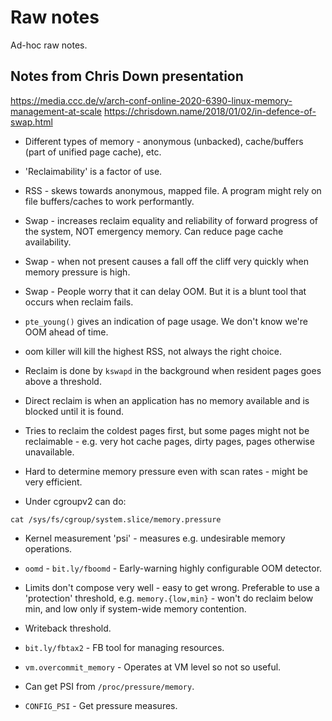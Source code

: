 # Raw notes

Ad-hoc raw notes.

## Notes from Chris Down presentation

https://media.ccc.de/v/arch-conf-online-2020-6390-linux-memory-management-at-scale
https://chrisdown.name/2018/01/02/in-defence-of-swap.html


* Different types of memory - anonymous (unbacked), cache/buffers (part of
  unified page cache), etc.

* 'Reclaimability' is a factor of use.

* RSS - skews towards anonymous, mapped file. A program might rely on file
  buffers/caches to work performantly.

* Swap - increases reclaim equality and reliability of forward progress of the
  system, NOT emergency memory. Can reduce page cache availability.

* Swap - when not present causes a fall off the cliff very quickly when memory
  pressure is high.

* Swap - People worry that it can delay OOM. But it is a blunt tool that occurs
  when reclaim fails.

* `pte_young()` gives an indication of page usage. We don't know we're OOM ahead
  of time.

* oom killer will kill the highest RSS, not always the right choice.

* Reclaim is done by `kswapd` in the background when resident pages goes above a
  threshold.

* Direct reclaim is when an application has no memory available and is blocked
  until it is found.

* Tries to reclaim the coldest pages first, but some pages might not be
  reclaimable - e.g. very hot cache pages, dirty pages, pages otherwise
  unavailable.

* Hard to determine memory pressure even with scan rates - might be very
  efficient.

* Under cgroupv2 can do:

```
cat /sys/fs/cgroup/system.slice/memory.pressure
```

* Kernel measurement 'psi' - measures e.g. undesirable memory operations.

* `oomd` - `bit.ly/fboomd` - Early-warning highly configurable OOM detector.

* Limits don't compose very well - easy to get wrong. Preferable to use a
  'protection' threshold, e.g. `memory.{low,min}` - won't do reclaim below min,
  and low only if system-wide memory contention.

* Writeback threshold.

* `bit.ly/fbtax2` - FB tool for managing resources.

* `vm.overcommit_memory` - Operates at VM level so not so useful.

* Can get PSI from `/proc/pressure/memory`.

* `CONFIG_PSI` - Get pressure measures.
